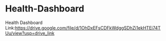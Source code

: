 # Health-Dashboard

Health Dashboard Link:https://drive.google.com/file/d/1OhDxEFsCDFkWdggSDhZi1ekHTEi74TUu/view?usp=drive_link
